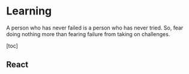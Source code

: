 # Learning

A person who has never failed is a person who has never tried.
So, fear doing nothing more than fearing failure from taking on challenges.

[toc]

## React
